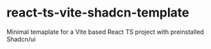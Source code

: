 # react-ts-vite-shadcn-template
Minimal temaplate for a Vite based React TS project with preinstalled Shadcn/ui
